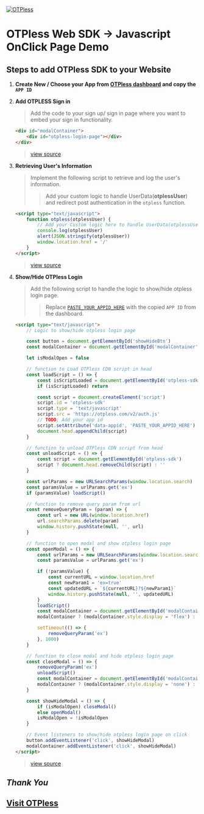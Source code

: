 [![OTPless](https://d1j61bbz9a40n6.cloudfront.net/website/home/v4/logo/white_logo.svg)](https://otpless.com/platforms/home)

# OTPless Web SDK -> Javascript OnClick Page Demo

## Steps to add OTPless SDK to your Website

1. **Create New / Choose your App from [OTPless dashboard](https://otpless.com/dashboard/customer/dev-settings) and copy the `APP ID`**
2. **Add OTPLESS Sign in**

    > Add the code to your sign up/ sign in page where you want to embed your sign in functionality.

    ```html
    <div id="modalContainer">
    	<div id="otpless-login-page"></div>
    </div>
    ```

    > [view source](./auth.html#L13)

3. **Retrieving User's Information**

    > Implement the following script to retrieve and log the user's information.
    >
    > > Add your custom logic to handle UserData(**otplessUser**) and redirect post authentication in the `otpless` function.

    ```html
    <script type="text/javascript">
    	function otpless(otplessUser) {
    		// Add your Custom logic here to handle UserData(otplessUser) and redirect post authentication.
    		console.log(otplessUser)
    		alert(JSON.stringify(otplessUser))
    		window.location.href = '/'
    	}
    </script>
    ```

    > [view source](./auth.html#L20)

4. **Show/Hide OTPless Login**

    > Add the following script to handle the logic to show/hide otpless login page.
    >
    > > Replace [`PASTE_YOUR_APPID_HERE`](./auth.html#L47) with the copied `APP ID` from the dashboard.

    ```html
    <script type="text/javascript">
    	// Logic to show/hide otpless login page

    	const button = document.getElementById('showHideBtn')
    	const modalContainer = document.getElementById('modalContainer')

    	let isModalOpen = false

    	// function to Load OTPless CDN script in head
    	const loadScript = () => {
    		const isScriptLoaded = document.getElementById('otpless-sdk')
    		if (isScriptLoaded) return

    		const script = document.createElement('script')
    		script.id = 'otpless-sdk'
    		script.type = 'text/javascript'
    		script.src = 'https://otpless.com/v2/auth.js'
    		// TODO: Add your app id
    		script.setAttribute('data-appid', 'PASTE_YOUR_APPID_HERE')
    		document.head.appendChild(script)
    	}

    	// function to unload OTPless CDN script from head
    	const unloadScript = () => {
    		const script = document.getElementById('otpless-sdk')
    		script ? document.head.removeChild(script) : ''
    	}

    	const urlParams = new URLSearchParams(window.location.search)
    	const paramsValue = urlParams.get('ex')
    	if (paramsValue) loadScript()

    	// function to remove query param from url
    	const removeQueryParam = (param) => {
    		const url = new URL(window.location.href)
    		url.searchParams.delete(param)
    		window.history.pushState(null, '', url)
    	}

    	// function to open modal and show otpless login page
    	const openModal = () => {
    		const urlParams = new URLSearchParams(window.location.search)
    		const paramsValue = urlParams.get('ex')

    		if (!paramsValue) {
    			const currentURL = window.location.href
    			const newParam1 = 'ex=true'
    			const updatedURL = `${currentURL}?${newParam1}`
    			window.history.pushState(null, '', updatedURL)
    		}
    		loadScript()
    		const modalContainer = document.getElementById('modalContainer')
    		modalContainer ? (modalContainer.style.display = 'flex') : ''

    		setTimeout(() => {
    			removeQueryParam('ex')
    		}, 1000)
    	}

    	// function to close modal and hide otpless login page
    	const closeModal = () => {
    		removeQueryParam('ex')
    		unloadScript()
    		const modalContainer = document.getElementById('modalContainer')
    		modalContainer ? (modalContainer.style.display = 'none') : ''
    	}

    	const showHideModal = () => {
    		if (isModalOpen) closeModal()
    		else openModal()
    		isModalOpen = !isModalOpen
    	}

    	// Event listeners to show/hide otpless login page on click
    	button.addEventListener('click', showHideModal)
    	modalContainer.addEventListener('click', showHideModal)
    </script>
    ```

    > [view source](./auth.html#L29)

## _Thank You_

## [Visit OTPless](https://otpless.com/platforms/javascript)

